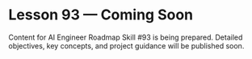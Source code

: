# Lesson 93 — Coming Soon

Content for AI Engineer Roadmap Skill #93 is being prepared. Detailed objectives, key concepts, and project guidance will be published soon.
